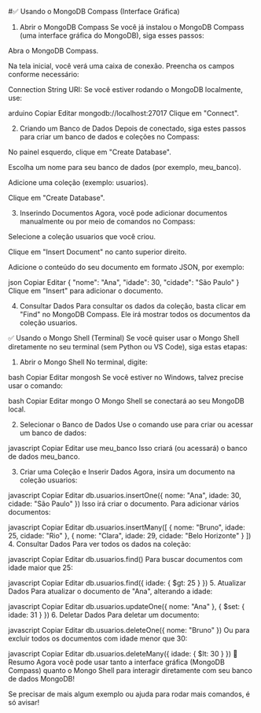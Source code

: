 #✅ Usando o MongoDB Compass (Interface Gráfica)
1. Abrir o MongoDB Compass
Se você já instalou o MongoDB Compass (uma interface gráfica do MongoDB), siga esses passos:

Abra o MongoDB Compass.

Na tela inicial, você verá uma caixa de conexão. Preencha os campos conforme necessário:

Connection String URI:
Se você estiver rodando o MongoDB localmente, use:

arduino
Copiar
Editar
mongodb://localhost:27017
Clique em "Connect".

2. Criando um Banco de Dados
Depois de conectado, siga estes passos para criar um banco de dados e coleções no Compass:

No painel esquerdo, clique em "Create Database".

Escolha um nome para seu banco de dados (por exemplo, meu_banco).

Adicione uma coleção (exemplo: usuarios).

Clique em "Create Database".

3. Inserindo Documentos
Agora, você pode adicionar documentos manualmente ou por meio de comandos no Compass:

Selecione a coleção usuarios que você criou.

Clique em "Insert Document" no canto superior direito.

Adicione o conteúdo do seu documento em formato JSON, por exemplo:

json
Copiar
Editar
{ "nome": "Ana", "idade": 30, "cidade": "São Paulo" }
Clique em "Insert" para adicionar o documento.

4. Consultar Dados
Para consultar os dados da coleção, basta clicar em "Find" no MongoDB Compass. Ele irá mostrar todos os documentos da coleção usuarios.

✅ Usando o Mongo Shell (Terminal)
Se você quiser usar o Mongo Shell diretamente no seu terminal (sem Python ou VS Code), siga estas etapas:

1. Abrir o Mongo Shell
No terminal, digite:

bash
Copiar
Editar
mongosh
Se você estiver no Windows, talvez precise usar o comando:

bash
Copiar
Editar
mongo
O Mongo Shell se conectará ao seu MongoDB local.

2. Selecionar o Banco de Dados
Use o comando use para criar ou acessar um banco de dados:

javascript
Copiar
Editar
use meu_banco
Isso criará (ou acessará) o banco de dados meu_banco.

3. Criar uma Coleção e Inserir Dados
Agora, insira um documento na coleção usuarios:

javascript
Copiar
Editar
db.usuarios.insertOne({ nome: "Ana", idade: 30, cidade: "São Paulo" })
Isso irá criar o documento. Para adicionar vários documentos:

javascript
Copiar
Editar
db.usuarios.insertMany([
    { nome: "Bruno", idade: 25, cidade: "Rio" },
    { nome: "Clara", idade: 29, cidade: "Belo Horizonte" }
])
4. Consultar Dados
Para ver todos os dados na coleção:

javascript
Copiar
Editar
db.usuarios.find()
Para buscar documentos com idade maior que 25:

javascript
Copiar
Editar
db.usuarios.find({ idade: { $gt: 25 } })
5. Atualizar Dados
Para atualizar o documento de "Ana", alterando a idade:

javascript
Copiar
Editar
db.usuarios.updateOne({ nome: "Ana" }, { $set: { idade: 31 } })
6. Deletar Dados
Para deletar um documento:

javascript
Copiar
Editar
db.usuarios.deleteOne({ nome: "Bruno" })
Ou para excluir todos os documentos com idade menor que 30:

javascript
Copiar
Editar
db.usuarios.deleteMany({ idade: { $lt: 30 } })
🎯 Resumo
Agora você pode usar tanto a interface gráfica (MongoDB Compass) quanto o Mongo Shell para interagir diretamente com seu banco de dados MongoDB!

Se precisar de mais algum exemplo ou ajuda para rodar mais comandos, é só avisar!
